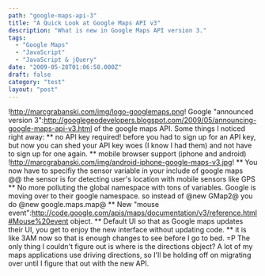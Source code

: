 ```yaml
---
path: "google-maps-api-3"
title: "A Quick Look at Google Maps API v3"
description: "What is new in Google Maps API version 3."
tags: 
  - "Google Maps"
  - "JavaScript"
  - "JavaScript & jQuery"
date: "2009-05-28T01:06:58.000Z"
draft: false
category: "test"
layout: "post"
---
```


!http://marcgrabanski.com/img/logo-googlemaps.png!
Google "announced version 3":http://googlegeodevelopers.blogspot.com/2009/05/announcing-google-maps-api-v3.html of the google maps API. Some things I noticed right away: ** no API key required! before you had to sign up for an API key, but now you can shed your API key woes (I know I had them) and not have to sign up for one again. ** mobile browser support (iphone and android)
!http://marcgrabanski.com/img/android-iphone-google-maps-v3.jpg!
** You now have to specifiy the sensor variable in your include of google maps @@ the sensor is for detecting user's location with mobile sensors like GPS ** No more polluting the global namespace with tons of variables. Google is moving over to their google namespace. so instead of @new GMap2@ you do @new google.maps.map@ ** New "mouse event":http://code.google.com/apis/maps/documentation/v3/reference.html#Mouse%20event object. ** Default UI so that as Google maps updates their UI, you get to enjoy the new interface without updating code. ** it is like 3AM now so that is enough changes to see before I go to bed. =P The only thing I couldn't figure out is where is the directions object? A lot of my maps applications use driving directions, so I'll be holding off on migrating over until I figure that out with the new API.</x-turndown>
